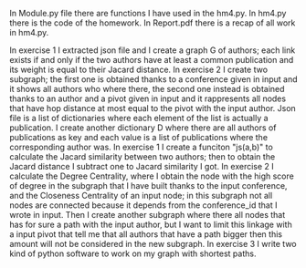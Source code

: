 In Module.py file there are functions I have used in the hm4.py.
In hm4.py there is the code of the homework.
In Report.pdf there is a recap of all work in hm4.py.

In exercise 1 I extracted json file and I create a graph G of authors; each link exists if and only if the two authors have at least a common publication and its weight is equal to their Jacard distance. In exercise 2 I create two subgraph; the first one is obtained thanks to a conference given in input and it shows all authors who where there, the second one instead is obtained thanks to an author and a pivot given in input and it rappresents all nodes that have hop distance at most equal to the pivot with the input author. Json file is a list of dictionaries where each element of the list is actually a publication. I create another dictionary D where there are all authors of publications as key and each value is a list of publications where the corresponding author was. In exercise 1 I create a funciton "js(a,b)" to calculate the Jacard similarity between two authors; then to obtain the Jacard distance I subtract one to Jacard similarity I got. In exercise 2 I calculate the Degree Centrality, where I obtain the node with the high score of degree in the subgraph that I have built thanks to the input conference, and the Closeness Centrality of an input node; in this subgraph not all nodes are connected because it depends from the conference_id that I wrote in input. Then I create another subgraph where there all nodes that has for sure a path with the input author, but I want to limit this linkage with a input pivot that tell me that all authors that have a path bigger then this amount will not be considered in the new subgraph. In exercise 3 I write two kind of python software to work on my graph with shortest paths.
